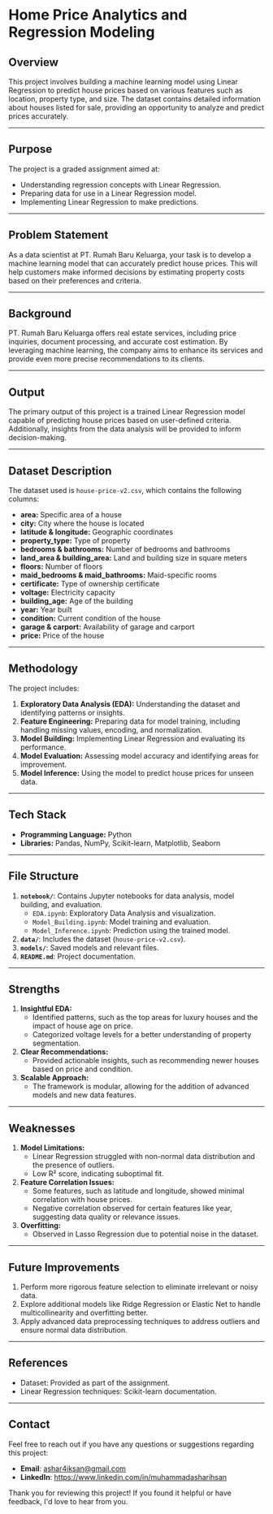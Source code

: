 # Home Price Analytics and Regression Modeling

## Overview
This project involves building a machine learning model using Linear Regression to predict house prices based on various features such as location, property type, and size. The dataset contains detailed information about houses listed for sale, providing an opportunity to analyze and predict prices accurately.

---

## Purpose
The project is a graded assignment aimed at:
- Understanding regression concepts with Linear Regression.
- Preparing data for use in a Linear Regression model.
- Implementing Linear Regression to make predictions.

---

## Problem Statement
As a data scientist at PT. Rumah Baru Keluarga, your task is to develop a machine learning model that can accurately predict house prices. This will help customers make informed decisions by estimating property costs based on their preferences and criteria.

---

## Background
PT. Rumah Baru Keluarga offers real estate services, including price inquiries, document processing, and accurate cost estimation. By leveraging machine learning, the company aims to enhance its services and provide even more precise recommendations to its clients.

---

## Output
The primary output of this project is a trained Linear Regression model capable of predicting house prices based on user-defined criteria. Additionally, insights from the data analysis will be provided to inform decision-making.

---

## Dataset Description
The dataset used is `house-price-v2.csv`, which contains the following columns:

- **area:** Specific area of a house
- **city:** City where the house is located
- **latitude & longitude:** Geographic coordinates
- **property_type:** Type of property
- **bedrooms & bathrooms:** Number of bedrooms and bathrooms
- **land_area & building_area:** Land and building size in square meters
- **floors:** Number of floors
- **maid_bedrooms & maid_bathrooms:** Maid-specific rooms
- **certificate:** Type of ownership certificate
- **voltage:** Electricity capacity
- **building_age:** Age of the building
- **year:** Year built
- **condition:** Current condition of the house
- **garage & carport:** Availability of garage and carport
- **price:** Price of the house

---

## Methodology
The project includes:
1. **Exploratory Data Analysis (EDA):** Understanding the dataset and identifying patterns or insights.
2. **Feature Engineering:** Preparing data for model training, including handling missing values, encoding, and normalization.
3. **Model Building:** Implementing Linear Regression and evaluating its performance.
4. **Model Evaluation:** Assessing model accuracy and identifying areas for improvement.
5. **Model Inference:** Using the model to predict house prices for unseen data.

---

## Tech Stack
- **Programming Language:** Python
- **Libraries:** Pandas, NumPy, Scikit-learn, Matplotlib, Seaborn

---

## File Structure
1. **`notebook/`**: Contains Jupyter notebooks for data analysis, model building, and evaluation.
   - `EDA.ipynb`: Exploratory Data Analysis and visualization.
   - `Model_Building.ipynb`: Model training and evaluation.
   - `Model_Inference.ipynb`: Prediction using the trained model.
2. **`data/`**: Includes the dataset (`house-price-v2.csv`).
3. **`models/`**: Saved models and relevant files.
4. **`README.md`**: Project documentation.

---

## Strengths
1. **Insightful EDA:**
   - Identified patterns, such as the top areas for luxury houses and the impact of house age on price.
   - Categorized voltage levels for a better understanding of property segmentation.
2. **Clear Recommendations:**
   - Provided actionable insights, such as recommending newer houses based on price and condition.
3. **Scalable Approach:**
   - The framework is modular, allowing for the addition of advanced models and new data features.

---

## Weaknesses
1. **Model Limitations:**
   - Linear Regression struggled with non-normal data distribution and the presence of outliers.
   - Low R² score, indicating suboptimal fit.
2. **Feature Correlation Issues:**
   - Some features, such as latitude and longitude, showed minimal correlation with house prices.
   - Negative correlation observed for certain features like year, suggesting data quality or relevance issues.
3. **Overfitting:**
   - Observed in Lasso Regression due to potential noise in the dataset.

---

## Future Improvements
1. Perform more rigorous feature selection to eliminate irrelevant or noisy data.
2. Explore additional models like Ridge Regression or Elastic Net to handle multicollinearity and overfitting better.
3. Apply advanced data preprocessing techniques to address outliers and ensure normal data distribution.

---

## References
- Dataset: Provided as part of the assignment.
- Linear Regression techniques: Scikit-learn documentation.

---

## Contact
Feel free to reach out if you have any questions or suggestions regarding this project:

- **Email**: ashar4iksan@gmail.com
- **LinkedIn**: https://www.linkedin.com/in/muhammadasharihsan

Thank you for reviewing this project! If you found it helpful or have feedback, I'd love to hear from you.
